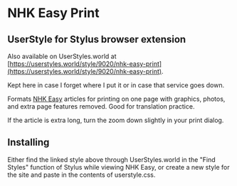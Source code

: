 # NHK Easy Print
## UserStyle for Stylus browser extension

Also available on UserStyles.world at [https://userstyles.world/style/9020/nhk-easy-print](https://userstyles.world/style/9020/nhk-easy-print).

Kept here in case I forget where I put it or in case that service goes down.

Formats [NHK Easy](https://www3.nhk.or.jp/news/easy/) articles for printing on one page with graphics, photos, and extra page features removed. Good for translation practice.

If the article is extra long, turn the zoom down slightly in your print dialog.

## Installing

Either find the linked style above through UserStyles.world in the "Find Styles" function of Stylus while viewing NHK Easy, or create a new style for the site and paste in the contents of userstyle.css.
